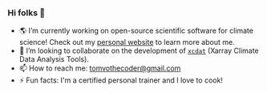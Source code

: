 ### Hi folks 👋

- 🌎 I’m currently working on open-source scientific software for climate science! Check out my [personal website](https://tomvo.com/career) to learn more about me.
- 👯 I’m looking to collaborate on the development of [`xcdat`](https://github.com/xCDAT/xcdat) (Xarray Climate Data Analysis Tools).
- 📫 How to reach me: tomvothecoder@gmail.com
- ⚡ Fun facts: I'm a certified personal trainer and I love to cook!
